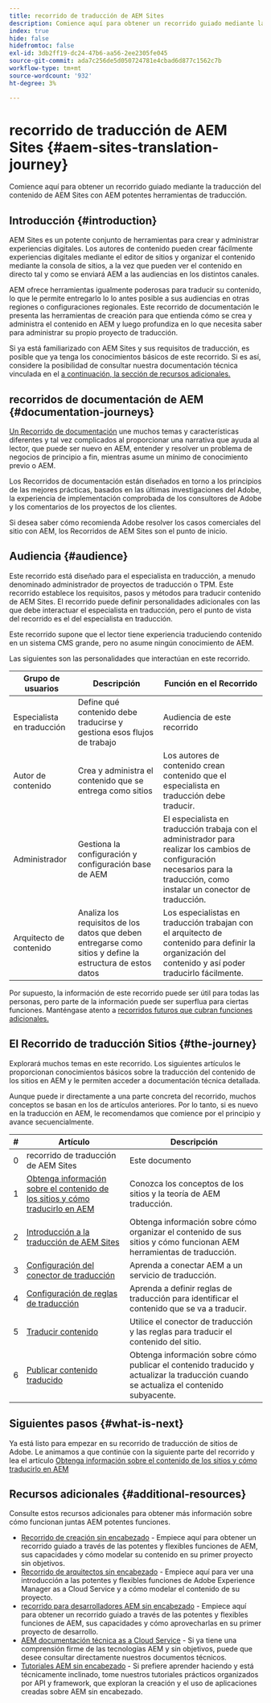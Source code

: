 ```yaml
---
title: recorrido de traducción de AEM Sites
description: Comience aquí para obtener un recorrido guiado mediante la traducción del contenido de AEM Sites con AEM potentes herramientas de traducción.
index: true
hide: false
hidefromtoc: false
exl-id: 3db2ff19-dc24-47b6-aa56-2ee2305fe045
source-git-commit: ada7c256de5d050724781e4cbad6d877c1562c7b
workflow-type: tm+mt
source-wordcount: '932'
ht-degree: 3%

---
```


# recorrido de traducción de AEM Sites {#aem-sites-translation-journey}

Comience aquí para obtener un recorrido guiado mediante la traducción del contenido de AEM Sites con AEM potentes herramientas de traducción.

## Introducción {#introduction}

AEM Sites es un potente conjunto de herramientas para crear y administrar experiencias digitales. Los autores de contenido pueden crear fácilmente experiencias digitales mediante el editor de sitios y organizar el contenido mediante la consola de sitios, a la vez que pueden ver el contenido en directo tal y como se enviará AEM a las audiencias en los distintos canales.

AEM ofrece herramientas igualmente poderosas para traducir su contenido, lo que le permite entregarlo lo lo antes posible a sus audiencias en otras regiones o configuraciones regionales. Este recorrido de documentación le presenta las herramientas de creación para que entienda cómo se crea y administra el contenido en AEM y luego profundiza en lo que necesita saber para administrar su propio proyecto de traducción.

Si ya está familiarizado con AEM Sites y sus requisitos de traducción, es posible que ya tenga los conocimientos básicos de este recorrido. Si es así, considere la posibilidad de consultar nuestra documentación técnica vinculada en el [a continuación, la sección de recursos adicionales.](#additional-resources)

## recorridos de documentación de AEM {#documentation-journeys}

[Un Recorrido de documentación](/help/journey-documentation/documentation-journeys.md) une muchos temas y características diferentes y tal vez complicados al proporcionar una narrativa que ayuda al lector, que puede ser nuevo en AEM, entender y resolver un problema de negocios de principio a fin, mientras asume un mínimo de conocimiento previo o AEM.

Los Recorridos de documentación están diseñados en torno a los principios de las mejores prácticas, basados en las últimas investigaciones del Adobe, la experiencia de implementación comprobada de los consultores de Adobe y los comentarios de los proyectos de los clientes.

Si desea saber cómo recomienda Adobe resolver los casos comerciales del sitio con AEM, los Recorridos de AEM Sites son el punto de inicio.

## Audiencia {#audience}

Este recorrido está diseñado para el especialista en traducción, a menudo denominado administrador de proyectos de traducción o TPM. Este recorrido establece los requisitos, pasos y métodos para traducir contenido de AEM Sites. El recorrido puede definir personalidades adicionales con las que debe interactuar el especialista en traducción, pero el punto de vista del recorrido es el del especialista en traducción.

Este recorrido supone que el lector tiene experiencia traduciendo contenido en un sistema CMS grande, pero no asume ningún conocimiento de AEM.

Las siguientes son las personalidades que interactúan en este recorrido.

| Grupo de usuarios | Descripción | Función en el Recorrido |
|---|---|---|
| Especialista en traducción | Define qué contenido debe traducirse y gestiona esos flujos de trabajo | Audiencia de este recorrido |
| Autor de contenido | Crea y administra el contenido que se entrega como sitios | Los autores de contenido crean contenido que el especialista en traducción debe traducir. |
| Administrador | Gestiona la configuración y configuración base de AEM | El especialista en traducción trabaja con el administrador para realizar los cambios de configuración necesarios para la traducción, como instalar un conector de traducción. |
| Arquitecto de contenido | Analiza los requisitos de los datos que deben entregarse como sitios y define la estructura de estos datos | Los especialistas en traducción trabajan con el arquitecto de contenido para definir la organización del contenido y así poder traducirlo fácilmente. |

Por supuesto, la información de este recorrido puede ser útil para todas las personas, pero parte de la información puede ser superflua para ciertas funciones. Manténgase atento a [recorridos futuros que cubran funciones adicionales.](/help/journey-documentation/documentation-journeys.md#journeys)

## El Recorrido de traducción Sitios {#the-journey}

Explorará muchos temas en este recorrido. Los siguientes artículos le proporcionan conocimientos básicos sobre la traducción del contenido de los sitios en AEM y le permiten acceder a documentación técnica detallada.

Aunque puede ir directamente a una parte concreta del recorrido, muchos conceptos se basan en los de artículos anteriores. Por lo tanto, si es nuevo en la traducción en AEM, le recomendamos que comience por el principio y avance secuencialmente.

| # | Artículo | Descripción |
|---|---|---|
| 0 | recorrido de traducción de AEM Sites | Este documento |
| 1 | [Obtenga información sobre el contenido de los sitios y cómo traducirlo en AEM](learn-about.md) | Conozca los conceptos de los sitios y la teoría de AEM traducción. |
| 2 | [Introducción a la traducción de AEM Sites](getting-started.md) | Obtenga información sobre cómo organizar el contenido de sus sitios y cómo funcionan AEM herramientas de traducción. |
| 3 | [Configuración del conector de traducción](configure-connector.md) | Aprenda a conectar AEM a un servicio de traducción. |
| 4 | [Configuración de reglas de traducción](translation-rules.md) | Aprenda a definir reglas de traducción para identificar el contenido que se va a traducir. |
| 5 | [Traducir contenido](translate-content.md) | Utilice el conector de traducción y las reglas para traducir el contenido del sitio. |
| 6 | [Publicar contenido traducido](publish-content.md) | Obtenga información sobre cómo publicar el contenido traducido y actualizar la traducción cuando se actualiza el contenido subyacente. |

## Siguientes pasos {#what-is-next}

Ya está listo para empezar en su recorrido de traducción de sitios de Adobe. Le animamos a que continúe con la siguiente parte del recorrido y lea el artículo [Obtenga información sobre el contenido de los sitios y cómo traducirlo en AEM](learn-about.md)

## Recursos adicionales {#additional-resources}

Consulte estos recursos adicionales para obtener más información sobre cómo funcionan juntas AEM potentes funciones.

* [Recorrido de creación sin encabezado](/help/journey-headless/author/overview.md) - Empiece aquí para obtener un recorrido guiado a través de las potentes y flexibles funciones de AEM, sus capacidades y cómo modelar su contenido en su primer proyecto sin objetivos.
* [Recorrido de arquitectos sin encabezado](/help/journey-headless/architect/overview.md) - Empiece aquí para ver una introducción a las potentes y flexibles funciones de Adobe Experience Manager as a Cloud Service y a cómo modelar el contenido de su proyecto.
* [recorrido para desarrolladores AEM sin encabezado](/help/journey-headless/developer/overview.md) - Empiece aquí para obtener un recorrido guiado a través de las potentes y flexibles funciones de AEM, sus capacidades y cómo aprovecharlas en su primer proyecto de desarrollo.
* [AEM documentación técnica as a Cloud Service](https://experienceleague.adobe.com/docs/experience-manager-cloud-service.html?lang=es) - Si ya tiene una comprensión firme de las tecnologías AEM y sin objetivos, puede que desee consultar directamente nuestros documentos técnicos.
* [Tutoriales AEM sin encabezado](https://experienceleague.adobe.com/docs/experience-manager-learn/getting-started-with-aem-headless/overview.html?lang=es) - Si prefiere aprender haciendo y está técnicamente inclinado, tome nuestros tutoriales prácticos organizados por API y framework, que exploran la creación y el uso de aplicaciones creadas sobre AEM sin encabezado.
